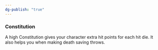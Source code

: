 ```yaml
---
dg-publish: "true"
---
```

### Constitution

A high Constitution gives your character extra hit points for each hit die. It also helps you when making death saving throws.